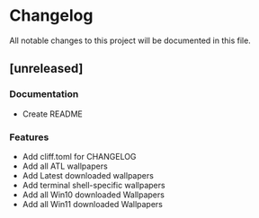 # Changelog
All notable changes to this project will be documented in this file.

## [unreleased]

### Documentation

- Create README

### Features

- Add cliff.toml for CHANGELOG
- Add all ATL wallpapers
- Add Latest downloaded wallpapers
- Add terminal shell-specific wallpapers
- Add all Win10 downloaded Wallpapers
- Add all Win11 downloaded Wallpapers

<!-- generated by git-cliff -->
